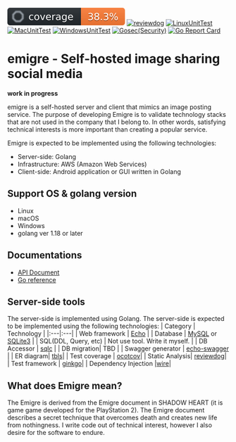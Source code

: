 ![Coverage](https://raw.githubusercontent.com/nao1215/octocovs-central-repo/main/badges/nao1215/emigre/coverage.svg)
[![reviewdog](https://github.com/nao1215/emigre/actions/workflows/reviewdog.yml/badge.svg)](https://github.com/nao1215/emigre/actions/workflows/reviewdog.yml)
[![LinuxUnitTest](https://github.com/nao1215/emigre/actions/workflows/linux_test.yml/badge.svg)](https://github.com/nao1215/emigre/actions/workflows/linux_test.yml)
[![MacUnitTest](https://github.com/nao1215/emigre/actions/workflows/mac_test.yml/badge.svg)](https://github.com/nao1215/emigre/actions/workflows/mac_test.yml)
[![WindowsUnitTest](https://github.com/nao1215/emigre/actions/workflows/windows_test.yml/badge.svg)](https://github.com/nao1215/emigre/actions/workflows/windows_test.yml)
[![Gosec(Security)](https://github.com/nao1215/emigre/actions/workflows/security.yml/badge.svg)](https://github.com/nao1215/emigre/actions/workflows/security.yml)
[![Go Report Card](https://goreportcard.com/badge/github.com/nao1215/emigre)](https://goreportcard.com/report/github.com/nao1215/emigre)

# emigre - Self-hosted image sharing social media
**work in progress**  
  
emigre is a self-hosted server and client that mimics an image posting service. The purpose of developing Emigre is to validate technology stacks that are not used in the company that I belong to. In other words, satisfying technical interests is more important than creating a popular service.

Emigre is expected to be implemented using the following technologies:
- Server-side: Golang
- Infrastructure: AWS (Amazon Web Services)
- Client-side: Android application or GUI written in Golang

## Support OS & golang version
- Linux 
- macOS
- Windows
- golang ver 1.18 or later

## Documentations
- [API Document](https://nao1215.github.io/emigre/index.html)
- [Go reference](https://pkg.go.dev/github.com/nao1215/emigre)

## Server-side tools
The server-side is implemented using Golang. The server-side is expected to be implemented using the following technologies:
| Category | Technology |
|:---|:---|
| Web framework | [Echo](https://echo.labstack.com/) |
| Database | [MySQL](https://www.mysql.com/) or [SQLite3](https://www.sqlite.org/index.html) |
| SQL(DDL, Query, etc) | Not use tool. Write it myself. |
| DB Accessor | [sqlc](https://github.com/kyleconroy/sqlc) |
| DB migration| TBD |
| Swagger generator | [echo-swagger](https://github.com/swaggo/echo-swagger) |
| ER diagram| [tbls](https://github.com/k1LoW/tbls)|
| Test coverage | [ocotcov](https://github.com/k1LoW/octocov)|
| Static Analysis| [reviewdog](https://github.com/reviewdog/reviewdog)|
| Test framework | [ginkgo](https://github.com/onsi/ginkgo)|
| Dependency Injection |[wire](https://github.com/google/wire)|

## What does Emigre mean?
The Emigre is derived from the Emigre document in SHADOW HEART (it is game game developed for the PlayStation 2). The Emigre document describes a secret technique that overcomes death and creates new life from nothingness. I write code out of technical interest, however I also desire for the software to endure.
